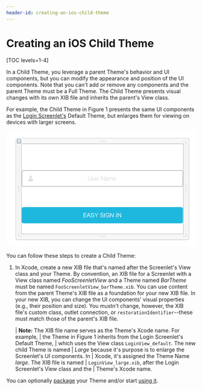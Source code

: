 ```yaml
---
header-id: creating-an-ios-child-theme
---
```


# Creating an iOS Child Theme

[TOC levels=1-4]

In a Child Theme, you leverage a parent Theme's behavior and UI components, but
you can modify the appearance and position of the UI components. Note that you
can't add or remove any components and the parent Theme must be a Full Theme.
The Child Theme presents visual changes with its own XIB file and inherits the
parent's View class. 

For example, the Child Theme in Figure 1 presents the same UI components as the 
[Login Screenlet's](https://github.com/liferay/liferay-screens/tree/master/ios/Framework/Core/Auth/LoginScreenlet)
Default Theme, but enlarges them for viewing on devices with larger screens. 

![Figure 1: The UI components are enlarged in the example Child Theme's XIB file.](../../../../images/screens-ios-xcode-child-theme.png)

You can follow these steps to create a Child Theme: 

1.  In Xcode, create a new XIB file that's named after the Screenlet's View
    class and your Theme. By convention, an XIB file for a Screenlet with a View
    class named *FooScreenletView* and a Theme named *BarTheme* must be named
    `FooScreenletView_barTheme.xib`. You can use content from the parent Theme's
    XIB file as a foundation for your new XIB file. In your new XIB, you can
    change the UI components' visual properties (e.g., their position and size).
    You mustn't change, however, the XIB file's custom class, outlet connection,
    or `restorationIdentifier`--these must match those of the parent's XIB file.

    | **Note:** The XIB file name serves as the Theme's Xcode name. For example,
    | the Theme in Figure 1 inherits from the Login Screenlet's Default Theme,
    | which uses the View class `LoginView_default`. The new child Theme is named
    | *Large* because it's purpose is to enlarge the Screenlet's UI components. In
    | Xcode, it's assigned the Theme Name *large*. The XIB file is named
    | `LoginView_large.xib`, after the Login Screenlet's View class and the
    | Theme's Xcode name.

You can optionally 
[package](/docs/7-1/tutorials/-/knowledge_base/t/packaging-ios-themes) 
your Theme and/or start 
[using it](/docs/7-1/tutorials/-/knowledge_base/t/using-themes-in-ios-screenlets). 
